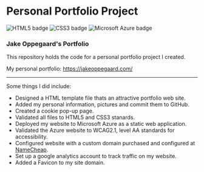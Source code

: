 # Personal Portfolio Project
![HTML5 badge](https://img.shields.io/static/v1?message=HTML5&logo=HTML5&labelColor=5c5c5c&color=E34F26&logoColor=white&label=%20&style=for-the-badge) ![CSS3 badge](https://img.shields.io/static/v1?message=CSS3&logo=CSS3&labelColor=5c5c5c&color=1572B6&logoColor=white&label=%20&style=for-the-badge) ![Microsoft Azure badge](https://img.shields.io/static/v1?message=Azure&logo=MicrosoftAzure&labelColor=5c5c5c&color=0078D4&logoColor=white&label=%20&style=for-the-badge)

### Jake Oppegaard's Portfolio

This repository holds the code for a personal portfolio project I created.

My personal portfolio: 
https://jakeoppegaard.com/
___

Some things I did include: 
- Designed a HTML template file thats an attractive portfolio web site.
- Added my personal information, pictures and commit them to GitHub.
- Created a cookie pop-up page.
- Validated all files to HTML5 and CSS3 stanards.
- Deployed my website to Microsoft Azure as a static web application.
- Validated the Azure website to WCAG2.1, level AA standards for accessibility.
- Configured website with a custom domain purchased and configured at [NameCheap](https://namecheap.com).
- Set up a google analytics account to track traffic on my website. 
- Added a Favicon to my site domain.

